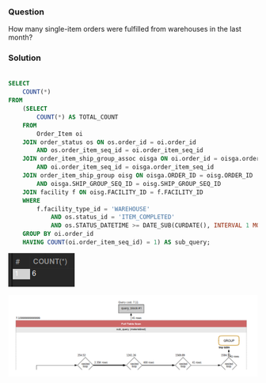 ### Question
How many single-item orders were fulfilled from warehouses in the last month?


### Solution

```sql

SELECT 
    COUNT(*)
FROM
    (SELECT 
        COUNT(*) AS TOTAL_COUNT
    FROM
        Order_Item oi
    JOIN order_status os ON os.order_id = oi.order_id
        AND os.order_item_seq_id = oi.order_item_seq_id
    JOIN order_item_ship_group_assoc oisga ON oi.order_id = oisga.order_id
        AND oi.order_item_seq_id = oisga.order_item_seq_id
    JOIN order_item_ship_group oisg ON oisga.ORDER_ID = oisg.ORDER_ID
        AND oisga.SHIP_GROUP_SEQ_ID = oisg.SHIP_GROUP_SEQ_ID
    JOIN facility f ON oisg.FACILITY_ID = f.FACILITY_ID
    WHERE
        f.facility_type_id = 'WAREHOUSE'
            AND os.status_id = 'ITEM_COMPLETED'
            AND os.STATUS_DATETIME >= DATE_SUB(CURDATE(), INTERVAL 1 MONTH)
    GROUP BY oi.order_id
    HAVING COUNT(oi.order_item_seq_id) = 1) AS sub_query;
```

![Alt text](image-2.png)

![Alt text](image-3.png)